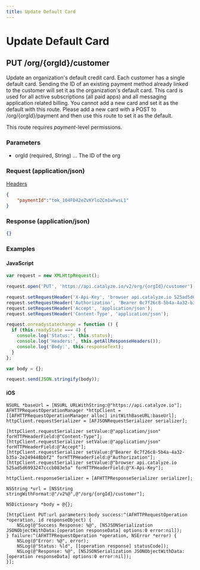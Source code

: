 ```yaml
---
title: Update Default Card
---
```


# Update Default Card

## PUT /org/{orgId}/customer
Update an organization's default credit card. Each customer has a single default card.
Sending the ID of an existing payment method already linked to the customer will set it as
the organization's default card. This card is used for all active subscriptions (all paid apps)
and all messaging application related billing. You cannot add a new card and set it as the default
with this route. Please add a new card with a POST to /org/{orgId}/payment and then use this
route to set it as the default.


This route requires *payment*-level permissions.

### Parameters

* orgId (required, String) ... The ID of the org

### Request (application/json)

[Headers](../overview/eheaders)

```json
{
    "paymentId":"tok_104FD42eZvKYlo2Cm1wYwsL1"
}
```
### Response (application/json)

```json
{}
```

### Examples

#### JavaScript

```javascript
var request = new XMLHttpRequest();

request.open('PUT', 'https://api.catalyze.io/v2/org/{orgId}/customer');

request.setRequestHeader('X-Api-Key', 'browser api.catalyze.io 525ad5d6993247cccb083e5a');
request.setRequestHeader('Authorization', 'Bearer 0c7f26c8-5b4a-4a32-b35a-2e249448bbf2');
request.setRequestHeader('Accept', 'application/json');
request.setRequestHeader('Content-Type', 'application/json');

request.onreadystatechange = function () {
  if (this.readyState === 4) {
    console.log('Status:', this.status);
    console.log('Headers:', this.getAllResponseHeaders());
    console.log('Body:', this.responseText);
  }
};

var body = {};

request.send(JSON.stringify(body));
```


#### iOS

```objc
NSURL *baseUrl = [NSURL URLWithString:@"https://api.catalyze.io"];
AFHTTPRequestOperationManager *httpClient = [[AFHTTPRequestOperationManager alloc] initWithBaseURL:baseUrl];
httpClient.requestSerializer = [AFJSONRequestSerializer serializer];

[httpClient.requestSerializer setValue:@"application/json" forHTTPHeaderField:@"Content-Type"];
[httpClient.requestSerializer setValue:@"application/json" forHTTPHeaderField:@"Accept"];
[httpClient.requestSerializer setValue:@"Bearer 0c7f26c8-5b4a-4a32-b35a-2e249448bbf2" forHTTPHeaderField:@"Authorization"];
[httpClient.requestSerializer setValue:@"browser api.catalyze.io 525ad5d6993247cccb083e5a" forHTTPHeaderField:@"X-Api-Key"];

httpClient.responseSerializer = [AFHTTPResponseSerializer serializer];

NSString *url = [NSString stringWithFormat:@"/v2%@",@"/org/{orgId}/customer"];

NSDictionary *body = @{};

[httpClient PUT:url parameters:body success:^(AFHTTPRequestOperation *operation, id responseObject) {
    NSLog(@"Success Response: %@", [NSJSONSerialization JSONObjectWithData:[operation responseData] options:0 error:nil]);
} failure:^(AFHTTPRequestOperation *operation, NSError *error) {
    NSLog(@"Error: %@", error);
    NSLog(@"Status: %ld", [[operation response] statusCode]);
    NSLog(@"Response: %@", [NSJSONSerialization JSONObjectWithData:[operation responseData] options:0 error:nil]);
}];
```


